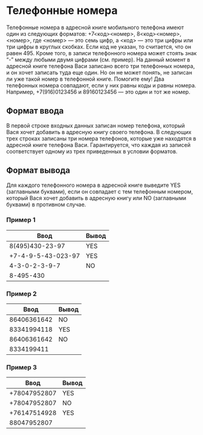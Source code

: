 # Телефонные номера

Телефонные номера в адресной книге мобильного телефона имеют один из следующих форматов: +7<код><номер>, 8<код><номер>, <номер>, где <номер> — это семь цифр, а <код> — это три цифры или три цифры в круглых скобках. Если код не указан, то считается, что он равен 495. Кроме того, в записи телефонного номера может стоять знак “-” между любыми двумя цифрами (см. пример). На данный момент в адресной книге телефона Васи записано всего три телефонных номера, и он хочет записать туда еще один. Но он не может понять, не записан ли уже такой номер в телефонной книге. Помогите ему! Два телефонных номера совпадают, если у них равны коды и равны номера. Например, +7(916)0123456 и 89160123456 — это один и тот же номер.


## Формат ввода

В первой строке входных данных записан номер телефона, который Вася хочет добавить в адресную книгу своего телефона. В следующих трех строках записаны три номера телефонов, которые уже находятся в адресной книге телефона Васи. Гарантируется, что каждая из записей соответствует одному из трех приведенных в условии форматов.



## Формат вывода

Для каждого телефонного номера в адресной книге выведите YES (заглавными буквами), если он совпадает с тем телефонным номером, который Вася хочет добавить в адресную книгу или NO (заглавными буквами) в противном случае.


### Пример 1

**Ввод**               |  **Вывод**
-----------------------|------------
8(495)430-23-97        | YES
+7-4-9-5-43-023-97     | YES
4-3-0-2-3-9-7          | NO
8-495-430              |

### Пример 2
**Ввод**               |  **Вывод**
-----------------------|------------
86406361642            | NO
83341994118            | YES
86406361642            | NO
8334199411             |

### Пример 3
**Ввод**               |  **Вывод**
-----------------------|------------
+78047952807           | YES
+78047952807           | NO
+76147514928           | YES
88047952807            |